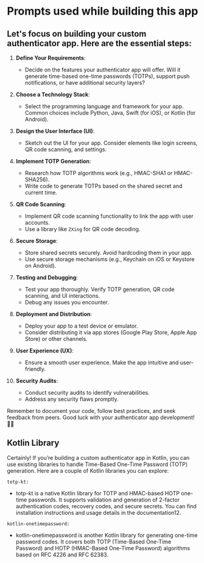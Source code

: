 # Prompts used while building this app

## Let's focus on building your custom authenticator app. Here are the essential steps:

1. **Define Your Requirements**:
   - Decide on the features your authenticator app will offer. Will it generate time-based one-time passwords (TOTPs), support push notifications, or have additional security layers?

2. **Choose a Technology Stack**:
   - Select the programming language and framework for your app. Common choices include Python, Java, Swift (for iOS), or Kotlin (for Android).

3. **Design the User Interface (UI)**:
   - Sketch out the UI for your app. Consider elements like login screens, QR code scanning, and settings.

4. **Implement TOTP Generation**:
   - Research how TOTP algorithms work (e.g., HMAC-SHA1 or HMAC-SHA256).
   - Write code to generate TOTPs based on the shared secret and current time.

5. **QR Code Scanning**:
   - Implement QR code scanning functionality to link the app with user accounts.
   - Use a library like `ZXing` for QR code decoding.

6. **Secure Storage**:
   - Store shared secrets securely. Avoid hardcoding them in your app.
   - Use secure storage mechanisms (e.g., Keychain on iOS or Keystore on Android).

7. **Testing and Debugging**:
   - Test your app thoroughly. Verify TOTP generation, QR code scanning, and UI interactions.
   - Debug any issues you encounter.

8. **Deployment and Distribution**:
   - Deploy your app to a test device or emulator.
   - Consider distributing it via app stores (Google Play Store, Apple App Store) or other channels.

9. **User Experience (UX)**:
   - Ensure a smooth user experience. Make the app intuitive and user-friendly.

10. **Security Audits**:
    - Conduct security audits to identify vulnerabilities.
    - Address any security flaws promptly.

Remember to document your code, follow best practices, and seek feedback from peers. Good luck with your authenticator app development! 🚀🔐

## Kotlin Library
Certainly! If you’re building a custom authenticator app in Kotlin, you can use existing libraries to handle Time-Based One-Time Password (TOTP) generation. Here are a couple of Kotlin libraries you can explore:

`totp-kt:`
* totp-kt is a native Kotlin library for TOTP and HMAC-based HOTP one-time passwords.
It supports validation and generation of 2-factor authentication codes, recovery codes, and secure secrets.
You can find installation instructions and usage details in the documentation12.

`kotlin-onetimepassword:`
* kotlin-onetimepassword is another Kotlin library for generating one-time password codes.
It covers both TOTP (Time-Based One-Time Password) and HOTP (HMAC-Based One-Time Password) algorithms based on RFC 4226 and RFC 62383.
